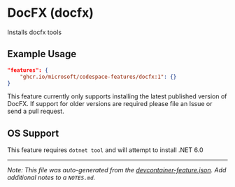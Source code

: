 
# DocFX (docfx)

Installs docfx tools

## Example Usage

```json
"features": {
    "ghcr.io/microsoft/codespace-features/docfx:1": {}
}
```



This feature currently only supports installing the latest published version
of DocFX. If support for older versions are required please file an Issue or
send a pull request.

## OS Support

This feature requires `dotnet tool` and will attempt to install .NET 6.0


---

_Note: This file was auto-generated from the [devcontainer-feature.json](https://github.com/microsoft/codespace-features/blob/main/src/docfx/devcontainer-feature.json).  Add additional notes to a `NOTES.md`._
